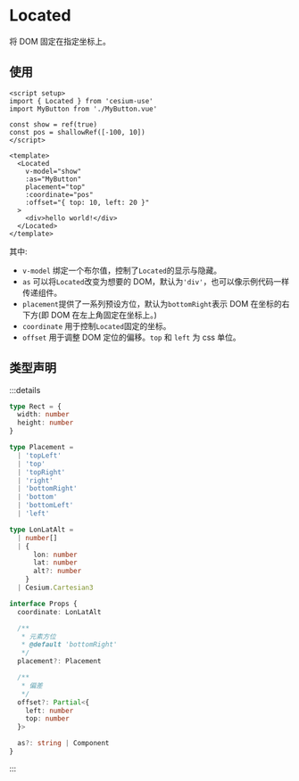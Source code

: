 # Located

将 DOM 固定在指定坐标上。

## 使用

```vue
<script setup>
import { Located } from 'cesium-use'
import MyButton from './MyButton.vue'

const show = ref(true)
const pos = shallowRef([-100, 10])
</script>

<template>
  <Located
    v-model="show"
    :as="MyButton"
    placement="top"
    :coordinate="pos"
    :offset="{ top: 10, left: 20 }"
  >
    <div>hello world!</div>
  </Located>
</template>
```

其中:

- `v-model` 绑定一个布尔值，控制了`Located`的显示与隐藏。
- `as` 可以将`Located`改变为想要的 DOM，默认为`'div'`，也可以像示例代码一样传递组件。
- `placement`提供了一系列预设方位，默认为`bottomRight`表示 DOM 在坐标的右下方(即 DOM 在左上角固定在坐标上。)
- `coordinate` 用于控制`Located`固定的坐标。
- `offset` 用于调整 DOM 定位的偏移。`top` 和 `left` 为 css 单位。

## 类型声明

:::details

```ts
type Rect = {
  width: number
  height: number
}

type Placement =
  | 'topLeft'
  | 'top'
  | 'topRight'
  | 'right'
  | 'bottomRight'
  | 'bottom'
  | 'bottomLeft'
  | 'left'

type LonLatAlt =
  | number[]
  | {
      lon: number
      lat: number
      alt?: number
    }
  | Cesium.Cartesian3

interface Props {
  coordinate: LonLatAlt

  /**
   * 元素方位
   * @default 'bottomRight'
   */
  placement?: Placement

  /**
   * 偏差
   */
  offset?: Partial<{
    left: number
    top: number
  }>

  as?: string | Component
}
```

:::
